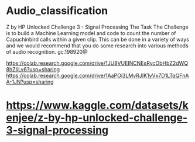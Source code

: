 # Audio_classification
Z by HP Unlocked Challenge 3 - Signal Processing
The Task
The Challenge is to build a Machine Learning model and code to count the number of Capuchinbird calls within a given clip. This can be done in a variety of ways and we would recommend that you do some research into various methods of audio recognition.
gc.198920@

https://colab.research.google.com/drive/1JU8VUEINCNEsRycObHbZ2dWQ8hZIiLv6?usp=sharing
https://colab.research.google.com/drive/1AaPOi3LMvRJIK1yVx7D1LTqQFnAA-1JN?usp=sharing

# https://www.kaggle.com/datasets/kenjee/z-by-hp-unlocked-challenge-3-signal-processing
